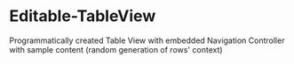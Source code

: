 # Editable-TableView
Programmatically created Table View with embedded Navigation Controller with sample content (random generation of rows' context)

